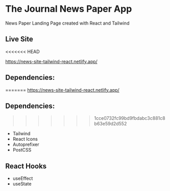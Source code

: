 # The Journal News Paper App

News Paper Landing Page created with React and Tailwind

## Live Site
<<<<<<< HEAD

https://news-site-tailwind-react.netlify.app/

## Dependencies:

=======
https://news-site-tailwind-react.netlify.app/

## Dependencies:
>>>>>>> 1cce0732fc99bd9fbdabc3c881c8b63e59d2d552
- Tailwind
- React Icons
- Autoprefixer
- PostCSS

## React Hooks
- useEffect
- useState
